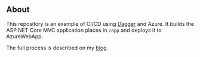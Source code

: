 
## About

This repository is an example of CI/CD using [Dagger](https://dagger.io/) and Azure. It builds the ASP.NET Core MVC application places in `/app` and deploys it to AzureWebApp.

The full process is described on my [blog](https://bakson.dev/2023/07/03/deploy-azure-webapp-dagger.html).
